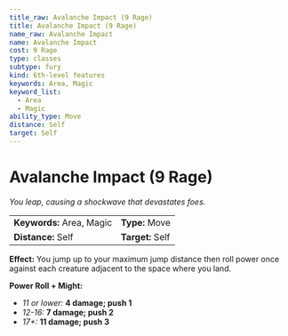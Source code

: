 ```yaml
---
title_raw: Avalanche Impact (9 Rage)
title: Avalanche Impact (9 Rage)
name_raw: Avalanche Impact
name: Avalanche Impact
cost: 9 Rage
type: classes
subtype: fury
kind: 6th-level features
keywords: Area, Magic
keyword_list:
  - Area
  - Magic
ability_type: Move
distance: Self
target: Self
---
```


# Avalanche Impact (9 Rage)

*You leap, causing a shockwave that devastates foes.*

|                           |                  |
| :------------------------ | :--------------- |
| **Keywords:** Area, Magic | **Type:** Move   |
| **Distance:** Self        | **Target:** Self |

**Effect:** You jump up to your maximum jump distance then roll power once against each creature adjacent to the space where you land.

**Power Roll + Might:**

- *11 or lower:* **4 damage; push 1**
- *12-16:* **7 damage; push 2**
- *17+:* **11 damage; push 3**

